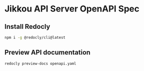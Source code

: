 # Jikkou API Server OpenAPI Spec

## Install Redocly

```bash
npm i -g @redocly/cli@latest
```

## Preview API documentation

```bash
redocly preview-docs openapi.yaml
```

